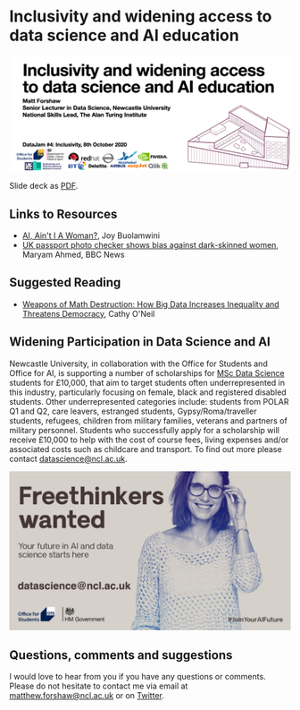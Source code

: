# Inclusivity and widening access to data science and AI education

<img src="mainslide.png" alt="Inclusivity and widening access to data science and AI education" />

Slide deck as [PDF](08102020_DataJamInclusivity_SlidesPDF.pdf).

## Links to Resources
- <a href="https://www.youtube.com/watch?v=QxuyfWoVV98" target="_blank">AI, Ain't I A Woman?</a>, Joy Buolamwini
- <a href="https://www.bbc.co.uk/news/technology-54349538" target="_blank">UK passport photo checker shows bias against dark-skinned women</a>, Maryam Ahmed, BBC News

## Suggested Reading
- <a href="https://www.goodreads.com/book/show/28186015-weapons-of-math-destruction">Weapons of Math Destruction: How Big Data Increases Inequality and Threatens Democracy</a>, Cathy O'Neil

## Widening Participation in Data Science and AI
Newcastle University, in collaboration with the Office for Students and Office for AI, is supporting a number of scholarships for <a href="https://www.ncl.ac.uk/postgraduate/courses/degrees/data-science-msc-pgdip-pgcert/">MSc Data Science</a> students for £10,000, that aim to target students often underrepresented in this industry, particularly focusing on female, black and registered disabled students. Other underrepresented categories include: students from POLAR Q1 and Q2, care leavers, estranged students, Gypsy/Roma/traveller students, refugees, children from military families, veterans and partners of military personnel. Students who successfully apply for a scholarship will receive £10,000 to help with the cost of course fees, living expenses and/or associated costs such as childcare and transport. To find out more please contact datascience@ncl.ac.uk.

<img src="freethinkers.png" alt="Newcastle University Widening Participation Scholarships in Data Science and AI" />

## Questions, comments and suggestions
I would love to hear from you if you have any questions or comments. Please do not hesitate to contact me via email at matthew.forshaw@ncl.ac.uk or on [Twitter](https://twitter.com/mattforshaw).
